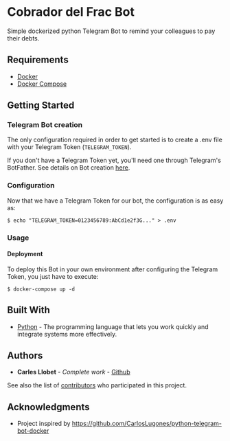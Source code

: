 # Cobrador del Frac Bot

Simple dockerized python Telegram Bot to remind your colleagues to pay their debts.

## Requirements
- [Docker](https://docs.docker.com/get-docker/)
- [Docker Compose](https://docs.docker.com/get-started/08_using_compose/#install-docker-compose)

## Getting Started

### Telegram Bot creation

The only configuration required in order to get started is to create a .env file with your Telegram Token (`TELEGRAM_TOKEN`).

If you don't have a Telegram Token yet, you'll need one through Telegram's BotFather.
See details on Bot creation [here](https://core.telegram.org/bots/features#botfather).

### Configuration

Now that we have a Telegram Token for our bot, the configuration is as easy as:
```
$ echo "TELEGRAM_TOKEN=0123456789:AbCd1e2f3G..." > .env
```

### Usage

#### Deployment
To deploy this Bot in your own environment after configuring the Telegram Token, you just have to execute:

```
$ docker-compose up -d
```

## Built With

* [Python](https://www.python.org/) - The programming language that lets you work quickly and integrate systems more effectively.

## Authors

* **Carles Llobet** - *Complete work* - [Github](https://github.com/CarlesLlobet)

See also the list of [contributors](https://github.com/CarlesLlobet/CobradorDelFracBot/contributors) who participated in this project.

## Acknowledgments

* Project inspired by https://github.com/CarlosLugones/python-telegram-bot-docker